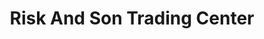 ---
title: "Risk And Son Trading Center"
url: /gbarnga/risk-and-son-trading-center/
shop: Eisenwaren
---